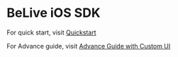 # BeLive iOS SDK 

For quick start, visit [Quickstart](QuickStart.md)

For Advance guide, visit [Advance Guide with Custom UI](Advance.md)